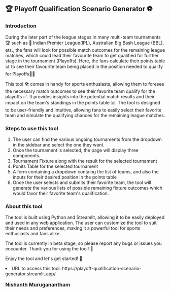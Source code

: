 <div class="container">
            <h2>🏆 Playoff Qualification Scenario Generator ⚽</h2>
            <h3> Introduction</h3>
            <p>During the later part of the league stages in many multi-team tournaments 🏆 such as 🏏 Indian Premier League(IPL), Australian Big Bash League (BBL), ets., the fans will look for possible match outcomes for the remaining league matches, which could lead their favourite team to get qualified for further stage in the tournament (Playoffs). Here, the fans calculate their points table📊 to see their favourite team being placed in the position needed to qualify for Playoffs🏃🏻</p>
            <p>This tool 🛠️ comes in handy for sports enthusiasts, allowing them to foresee the necessary match outcomes to see their favorite team qualify for the playoffs ✅. It provides insights into the potential match results and their impact on the team's standings in the points table 📊. The tool is designed to be user-friendly and intuitive, allowing fans to easily select their favorite team and simulate the qualifying chances for the remaining league matches.</p>
            <h3>Steps to use this tool</h3>
            <ol>
                <li>The user can find the various ongoing tournaments from the dropdown in the sidebar and select the one they want.</li>
                <li>Once the tournament is selected, the page will display three components.</li>
                <li>
                    Tournament Fixture along with the result for the selected tournament
                </li>
                <li>
                    Ponits Table for the selected tournament
                </li>
                <li>A form containing a dropdown containg the list of teams, and also the inputs for their desired position in the points table</li>
                <li>Once the user selects and submits their favorite team, the tool will generate the various lists of possible remaining fixture outcomes which would favor their favorite team's qualification.</li>
            </ol>
            <h3>About this tool</h3>
            <p>The tool is built using Python and Streamlit, allowing it to be easily deployed and used in any web application. The user can customize the tool to suit their needs and preferences, making it a powerful tool for sports enthusiasts and fans alike.</p>
            <p>The tool is currently in beta stage, so please report any bugs or issues you encounter. Thank you for using the tool! 🙏</p>
            <p>Enjoy the tool and let's get started! 👋</p>
            <p></p><li>URL to access this tool: <a>https://playoff-qualification-scenario-generator.streamlit.app/</a></li></p>
            <p style="font-size: 16px; font-weight: bold;">Nishanth Muruganantham</p>
        </div>